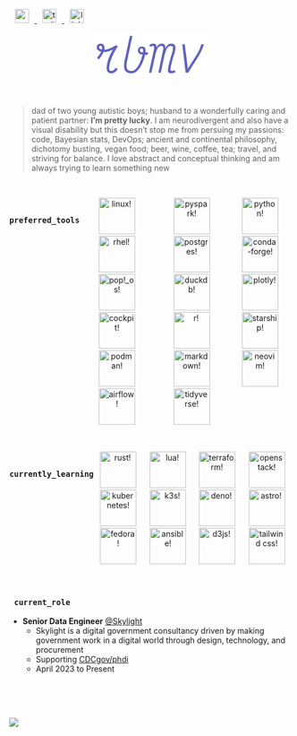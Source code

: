 <!--- my readme! --->
<div style="display:flex" align="right">
  <p>
    <a href="https://hachyderm.io/@robertmitchellv">
      <img title="mastodon is thriving!" height="25px" width="25px" hspace=10 src="https://cdn.simpleicons.org/mastodon/6062ba" />
    </a>
    <a href="https://twitter.com/RobertMitchellV">
      <img title="twitter is on fire!" height="25px" width="25px" hspace=10 src="https://cdn.simpleicons.org/twitter/6062ba" />
    </a>
    <a href="https://www.linkedin.com/in/robertmitchellv/">
      <img title="linkedin!" height="25px" width="25px" hspace=10 src="https://cdn.simpleicons.org/linkedin/6062ba" />
    </a>
  </p>
</div>

<div align="center">
  <a href="https://robertmitchellv.com">
    <img title="my site!" height="80px" src="https://github.com/robertmitchellv/robertmitchellv.github.io/raw/main/images/rbmv-primary.png" />
  </a>
</div>

<br>
<br>

> dad of two young autistic boys; husband to a wonderfully caring and patient partner: __I’m pretty lucky__. I am neurodivergent and also have a visual disability but this doesn’t stop me from persuing my passions: code, Bayesian stats, DevOps; ancient and continental philosophy, dichotomy busting, vegan food; beer, wine, coffee, tea; travel, and striving for balance. I love abstract and conceptual thinking and am always trying to learn something new 

<br>

<div style="display:flex" align="center">
  <h3><code> preferred_tools </code></h3>
  <p>
    <img title="linux!" height="65px" width="65px" hspace=10 src="https://cdn.simpleicons.org/linux/6062ba" />
    <img title="rhel!" height="65px" width="65px" hspace=10 src="https://cdn.simpleicons.org/redhat/6062ba" />
    <img title="pop!_os!" height="65px" width="65px" hspace=10 src="https://cdn.simpleicons.org/popos/6062ba" />
    <img title="cockpit!" height="65px" width="65px" hspace=10 src="https://cdn.simpleicons.org/cockpit/6062ba" />
    <img title="podman!" height="65px" width="65px" hspace=10 src="https://cdn.simpleicons.org/podman/6062ba" />
    <img title="airflow!" height="65px" width="65px" hspace=10 src="https://cdn.simpleicons.org/apacheairflow/6062ba" />
  </p>
  <p>
    <img title="pyspark!" height="65px" width="65px" hspace=10 src="https://cdn.simpleicons.org/apachespark/6062ba" />
    <img title="postgres!" height="65px" width="65px" hspace=10 src="https://cdn.simpleicons.org/postgresql/6062ba" />
    <img title="duckdb!" height="65px" width="65px" hspace=10 src="https://cdn.simpleicons.org/duckdb/6062ba" />
    <img title="r!" height="65px" width="65px" hspace=10 src="https://cdn.simpleicons.org/r/6062ba" />
    <img title="markdown!" height="65px" width="65px" hspace=10 src="https://cdn.simpleicons.org/markdown/6062ba" />
    <img title="tidyverse!" height="65px" width="65px" hspace=10 src="https://cdn.simpleicons.org/tidyverse/6062ba" />
  </p>
  <p>
    <img title="python!" height="65px" width="65px" hspace=10 src="https://cdn.simpleicons.org/python/6062ba" />
    <img title="conda-forge!" height="65px" width="65px" hspace=10 src="https://cdn.simpleicons.org/condaforge/6062ba" />
    <img title="plotly!" height="65px" width="65px" hspace=10 src="https://cdn.simpleicons.org/plotly/6062ba" />
    <img title="starship!" height="65px" width="65px" hspace=10 src="https://cdn.simpleicons.org/starship/6062ba" />
    <img title="neovim!" height="65px" width="65px" hspace=10 src="https://cdn.simpleicons.org/neovim/6062ba" />
  </p>
</div>

<br>

<div style="display:flex" align="center">
  <h3><code> currently_learning </code></h3>
  <p>
    <img title="rust!" height="65px" width="65px" hspace=10 src="https://cdn.simpleicons.org/rust/6062ba" />
    <img title="lua!" height="65px" width="65px" hspace=10 src="https://cdn.simpleicons.org/lua/6062ba" />
    <img title="kubernetes!" height="65px" width="65px" hspace=10 src="https://cdn.simpleicons.org/kubernetes/6062ba" />
    <img title="k3s!" height="65px" width="65px" hspace=10 src="https://cdn.simpleicons.org/k3s/6062ba" />
    <img title="fedora!" height="65px" width="65px" hspace=10 src="https://cdn.simpleicons.org/fedora/6062ba" />
    <img title="ansible!" height="65px" width="65px" hspace=10 src="https://cdn.simpleicons.org/ansible/6062ba" />
  </p>
  <p> 
    <img title="terraform!" height="65px" width="65px" hspace=10 src="https://cdn.simpleicons.org/terraform/6062ba" />
    <img title="openstack!" height="65px" width="65px" hspace=10 src="https://cdn.simpleicons.org/openstack/6062ba" />
    <img title="deno!" height="65px" width="65px" hspace=10 src="https://cdn.simpleicons.org/deno/6062ba" />
    <img title="astro!" height="65px" width="65px" hspace=10 src="https://cdn.simpleicons.org/astro/6062ba" />
    <img title="d3js!" height="65px" width="65px" hspace=10 src="https://cdn.simpleicons.org/d3dotjs/6062ba" />
    <img title="tailwind css!" height="65px" width="65px" hspace=10 src="https://cdn.simpleicons.org/tailwindcss/6062ba" />
  </p>
</div>

<br>

<h3><code> current_role </code></h3>

- __Senior Data Engineer__ [@Skylight](https://skylight.digital)
  + Skylight is a digital government consultancy driven by making government work in a digital world through design, technology, and procurement
  + Supporting [CDCgov/phdi](https://github.com/CDCgov/phdi)
  + April 2023 to Present

<br>
<br>
<br>

![](https://komarev.com/ghpvc/?username=robertmitchellv&style=flat-square&color=f7768e)
